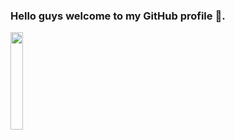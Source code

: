 ### Hello guys welcome to my GitHub profile 🍵.

<img src="https://raw.githubusercontent.com/supakrit03/supakrit03/main/hello.gif" width="20%" />
